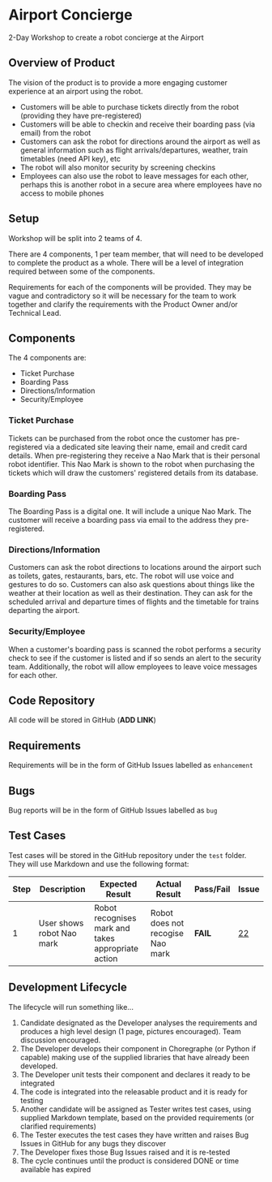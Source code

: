 # Airport Concierge
2-Day Workshop to create a robot concierge at the Airport

## Overview of Product
The vision of the product is to provide a more engaging customer experience at an airport using the robot.

- Customers will be able to purchase tickets directly from the robot (providing they have pre-registered)
- Customers will be able to checkin and receive their boarding pass (via email) from the robot
- Customers can ask the robot for directions around the airport as well as general information such as flight arrivals/departures, weather, train timetables (need API key), etc
- The robot will also monitor security by screening checkins
- Employees can also use the robot to leave messages for each other, perhaps this is another robot in a secure area where employees have no access to mobile phones

## Setup
Workshop will be split into 2 teams of 4.

There are 4 components, 1 per team member, that will need to be developed to complete the product as a whole. There will be a level of integration required between some of the components.

Requirements for each of the components will be provided. They may be vague and contradictory so it will be necessary for the team to work together and clarify the requirements with the Product Owner and/or Technical Lead.

## Components

The 4 components are:
- Ticket Purchase
- Boarding Pass
- Directions/Information
- Security/Employee

### Ticket Purchase
Tickets can be purchased from the robot once the customer has pre-registered via a dedicated site leaving their name, email and credit card details. When pre-registering they receive a Nao Mark that is their personal robot identifier. This Nao Mark is shown to the robot when purchasing the tickets which will draw the customers' registered details from its database.

### Boarding Pass
The Boarding Pass is a digital one. It will include a unique Nao Mark. The customer will receive a boarding pass via email to the address they pre-registered.

### Directions/Information
Customers can ask the robot directions to locations around the airport such as toilets, gates, restaurants, bars, etc. The robot will use voice and gestures to do so. Customers can also ask questions about things like the weather at their location as well as their destination. They can ask for the scheduled arrival and departure times of flights and the timetable for trains departing the airport.

### Security/Employee
When a customer's boarding pass is scanned the robot performs a security check to see if the customer is listed and if so sends an alert to the security team. Additionally, the robot will allow employees to leave voice messages for each other.

## Code Repository
All code will be stored in GitHub (**ADD LINK**)

## Requirements
Requirements will be in the form of GitHub Issues labelled as `enhancement`

## Bugs
Bug reports will be in the form of GitHub Issues labelled as `bug`

## Test Cases
Test cases will be stored in the GitHub repository under the `test` folder. They will use Markdown and use the following format:

Step | Description | Expected Result | Actual Result | Pass/Fail | Issue
---- | ----------- | --------------- | ------------- | --------- | -----
1   | User shows robot Nao mark | Robot recognises mark and takes appropriate action | Robot does not recogise Nao mark | **FAIL** | [22](link-to-issue)


## Development Lifecycle
The lifecycle will run something like...
1. Candidate designated as the Developer analyses the requirements and produces a high level design (1 page, pictures encouraged). Team discussion encouraged.
1. The Developer develops their component in Choregraphe (or Python if capable) making use of the supplied libraries that have already been developed.
1. The Developer unit tests their component and declares it ready to be integrated
1. The code is integrated into the releasable product and it is ready for testing
1. Another candidate will be assigned as Tester writes test cases, using supplied Markdown template, based on the provided requirements (or clarified requirements)
1. The Tester executes the test cases they have written and raises Bug Issues in GitHub for any bugs they discover
1. The Developer fixes those Bug Issues raised and it is re-tested
1. The cycle continues until the product is considered DONE or time available has expired
